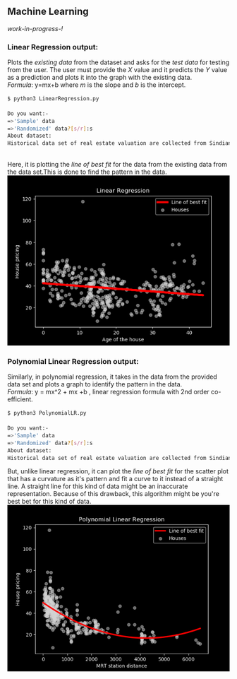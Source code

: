 ## Machine Learning 
*work-in-progress-!*


### Linear Regression output:
Plots the *existing data* from the dataset and asks for the *test data* for testing from the user.
The user must provide the *X* value and it predicts the *Y* value as a prediction and plots it 
into the graph with the existing data.<br>
*Formula*: y=mx+b where *m* is the slope and *b* is the intercept.<br>
```bash
$ python3 LinearRegression.py

Do you want:-
=>'Sample' data
=>'Randomized' data?[s/r]:s
About dataset:
Historical data set of real estate valuation are collected from Sindian Dist., New Taipei City, Taiwan.
```


<br>Here, it is plotting the *line of best fit* for the data from the existing data from the 
data set.This is done to find the pattern in the data.<br>
![Output of LR](https://github.com/ydkulks/ML/blob/master/outputs/lr_graph.png?raq=true)


### Polynomial Linear Regression output:
Similarly, in polynomial regression, it takes in the data from the provided data set and 
plots a graph to identify the pattern in the data.<br>
*Formula*: y = mx^2 + mx +b , linear regression formula with 2nd order co-efficient.<br>
```bash
$ python3 PolynomialLR.py

Do you want:-
=>'Sample' data
=>'Randomized' data?[s/r]:s
About dataset:
Historical data set of real estate valuation are collected from Sindian Dist., New Taipei City, Taiwan.
```


But, unlike linear regression, it can plot the *line of best fit* for the scatter plot that 
has a curvature as it's pattern and fit a curve to it instead of a straight line. A straight line
for this kind of data might be an inaccurate representation. Because of this drawback, this 
    algorithm might be you're best bet for this kind of data.<br>
![Output of LR](https://github.com/ydkulks/ML/blob/master/outputs/PLR_Graph.png?raq=true)

